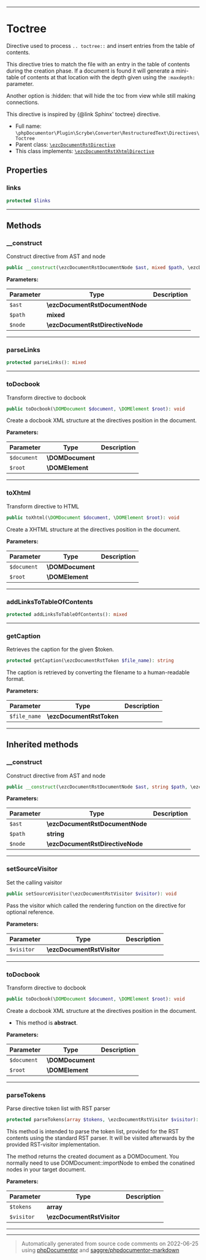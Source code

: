***

# Toctree

Directive used to process `.. toctree::` and insert entries from the table of contents.

This directive tries to match the file with an entry in the table of contents during the creation phase. If a
document is found it will generate a mini-table of contents at that location with the depth given using the
`:maxdepth:` parameter.

Another option is :hidden: that will hide the toc from view while still making connections.

This directive is inspired by {@link Sphinx' toctree} directive.

* Full name: `\phpDocumentor\Plugin\Scrybe\Converter\RestructuredText\Directives\Toctree`
* Parent class: [`\ezcDocumentRstDirective`](../../../../../../ezcDocumentRstDirective.md)
* This class implements:
[`\ezcDocumentRstXhtmlDirective`](../../../../../../ezcDocumentRstXhtmlDirective.md)



## Properties


### links



```php
protected $links
```






***

## Methods


### __construct

Construct directive from AST and node

```php
public __construct(\ezcDocumentRstDocumentNode $ast, mixed $path, \ezcDocumentRstDirectiveNode $node): void
```








**Parameters:**

| Parameter | Type | Description |
|-----------|------|-------------|
| `$ast` | **\ezcDocumentRstDocumentNode** |  |
| `$path` | **mixed** |  |
| `$node` | **\ezcDocumentRstDirectiveNode** |  |




***

### parseLinks



```php
protected parseLinks(): mixed
```











***

### toDocbook

Transform directive to docbook

```php
public toDocbook(\DOMDocument $document, \DOMElement $root): void
```

Create a docbook XML structure at the directives position in the document.






**Parameters:**

| Parameter | Type | Description |
|-----------|------|-------------|
| `$document` | **\DOMDocument** |  |
| `$root` | **\DOMElement** |  |




***

### toXhtml

Transform directive to HTML

```php
public toXhtml(\DOMDocument $document, \DOMElement $root): void
```

Create a XHTML structure at the directives position in the document.






**Parameters:**

| Parameter | Type | Description |
|-----------|------|-------------|
| `$document` | **\DOMDocument** |  |
| `$root` | **\DOMElement** |  |




***

### addLinksToTableOfContents



```php
protected addLinksToTableOfContents(): mixed
```











***

### getCaption

Retrieves the caption for the given $token.

```php
protected getCaption(\ezcDocumentRstToken $file_name): string
```

The caption is retrieved by converting the filename to a human-readable format.






**Parameters:**

| Parameter | Type | Description |
|-----------|------|-------------|
| `$file_name` | **\ezcDocumentRstToken** |  |




***


## Inherited methods


### __construct

Construct directive from AST and node

```php
public __construct(\ezcDocumentRstDocumentNode $ast, string $path, \ezcDocumentRstDirectiveNode $node): void
```








**Parameters:**

| Parameter | Type | Description |
|-----------|------|-------------|
| `$ast` | **\ezcDocumentRstDocumentNode** |  |
| `$path` | **string** |  |
| `$node` | **\ezcDocumentRstDirectiveNode** |  |




***

### setSourceVisitor

Set the calling vaisitor

```php
public setSourceVisitor(\ezcDocumentRstVisitor $visitor): void
```

Pass the visitor which called the rendering function on the directive
for optional reference.






**Parameters:**

| Parameter | Type | Description |
|-----------|------|-------------|
| `$visitor` | **\ezcDocumentRstVisitor** |  |




***

### toDocbook

Transform directive to docbook

```php
public toDocbook(\DOMDocument $document, \DOMElement $root): void
```

Create a docbook XML structure at the directives position in the
document.


* This method is **abstract**.



**Parameters:**

| Parameter | Type | Description |
|-----------|------|-------------|
| `$document` | **\DOMDocument** |  |
| `$root` | **\DOMElement** |  |




***

### parseTokens

Parse directive token list with RST parser

```php
protected parseTokens(array $tokens, \ezcDocumentRstVisitor $visitor): \DOMDocument
```

This method is intended to parse the token list, provided for the RST
contents using the standard RST parser. It will be visited afterwards by
the provided RST-visitor implementation.

The method returns the created document as a DOMDocument. You normally
need to use DOMDocument::importNode to embed the conatined nodes in your
target document.






**Parameters:**

| Parameter | Type | Description |
|-----------|------|-------------|
| `$tokens` | **array** |  |
| `$visitor` | **\ezcDocumentRstVisitor** |  |




***


***
> Automatically generated from source code comments on 2022-06-25 using [phpDocumentor](http://www.phpdoc.org/) and [saggre/phpdocumentor-markdown](https://github.com/Saggre/phpDocumentor-markdown)
